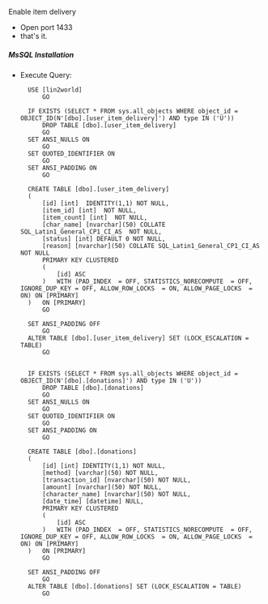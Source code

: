 Enable item delivery

- Open port 1433
- that's it.

##### MsSQL Installation
* Execute Query:

        USE [lin2world]
            GO

        IF EXISTS (SELECT * FROM sys.all_objects WHERE object_id = OBJECT_ID(N'[dbo].[user_item_delivery]') AND type IN ('U'))
        	DROP TABLE [dbo].[user_item_delivery]
        	GO
        SET ANSI_NULLS ON
        	GO
        SET QUOTED_IDENTIFIER ON
        	GO
        SET ANSI_PADDING ON
        	GO
        
        CREATE TABLE [dbo].[user_item_delivery]
        (
        	[id] [int]  IDENTITY(1,1) NOT NULL,
        	[item_id] [int]  NOT NULL,
        	[item_count] [int]  NOT NULL,
        	[char_name] [nvarchar](50) COLLATE SQL_Latin1_General_CP1_CI_AS  NOT NULL,
        	[status] [int] DEFAULT 0 NOT NULL,
        	[reason] [nvarchar](50) COLLATE SQL_Latin1_General_CP1_CI_AS  NOT NULL
        	PRIMARY KEY CLUSTERED
        	(
        		[id] ASC
        	)	WITH (PAD_INDEX  = OFF, STATISTICS_NORECOMPUTE  = OFF, IGNORE_DUP_KEY = OFF, ALLOW_ROW_LOCKS  = ON, ALLOW_PAGE_LOCKS  = ON) ON [PRIMARY]
        )	ON [PRIMARY]
        	GO
        
        SET ANSI_PADDING OFF
        	GO
        ALTER TABLE [dbo].[user_item_delivery] SET (LOCK_ESCALATION = TABLE)
        	GO
        	
        	
        IF EXISTS (SELECT * FROM sys.all_objects WHERE object_id = OBJECT_ID(N'[dbo].[donations]') AND type IN ('U'))
        	DROP TABLE [dbo].[donations]
        	GO
        SET ANSI_NULLS ON
        	GO
        SET QUOTED_IDENTIFIER ON
        	GO
        SET ANSI_PADDING ON
        	GO
        
        CREATE TABLE [dbo].[donations]
        (
            [id] [int] IDENTITY(1,1) NOT NULL,
            [method] [varchar](50) NOT NULL,
            [transaction_id] [nvarchar](50) NOT NULL,
            [amount] [nvarchar](50) NOT NULL,
            [character_name] [nvarchar](50) NOT NULL,
            [date_time] [datetime] NULL,
        	PRIMARY KEY CLUSTERED
        	(
        		[id] ASC
        	)	WITH (PAD_INDEX  = OFF, STATISTICS_NORECOMPUTE  = OFF, IGNORE_DUP_KEY = OFF, ALLOW_ROW_LOCKS  = ON, ALLOW_PAGE_LOCKS  = ON) ON [PRIMARY]
        )	ON [PRIMARY]
        	GO
        
        SET ANSI_PADDING OFF
            GO
        ALTER TABLE [dbo].[donations] SET (LOCK_ESCALATION = TABLE)
        	GO
